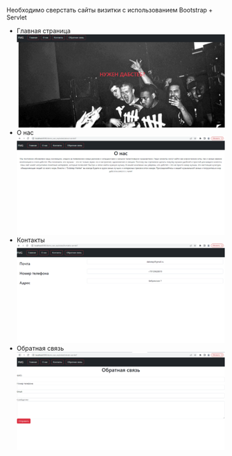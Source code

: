 Необходимо сверстать сайты визитки с использованием Bootstrap + Servlet
- Главная страница
![alt text](lb1-1.PNG)
- О нас
![alt text](lb1-2.PNG)
- Контакты
![alt text](lb1-3.PNG)
- Обратная связь
![alt text](lb1-4.PNG)
